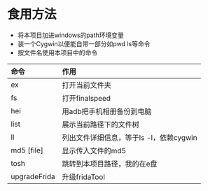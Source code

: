 # 食用方法
- 将本项目加进windows的path环境变量
- 装一个Cygwin以便能自带一部分如pwd ls等命令
- 按文件名使用本项目中的命令<br>

命令       | 作用
:---------| :---------
ex        | 打开当前文件夹
fs | 打开finalspeed
hei| 用adb把手机相册备份到电脑
list | 展示当前路径下的文件树
ll | 列出文件详细信息，等于ls -l，依赖cygwin
md5 [file]| 显示传入文件的md5
tosh | 跳转到本项目路径，我的在e盘
upgradeFrida | 升级fridaTool


